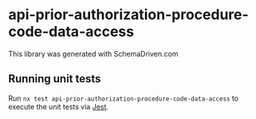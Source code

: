 
# api-prior-authorization-procedure-code-data-access

This library was generated with SchemaDriven.com

## Running unit tests

Run `nx test api-prior-authorization-procedure-code-data-access` to execute the unit tests via [Jest](https://jestjs.io).

